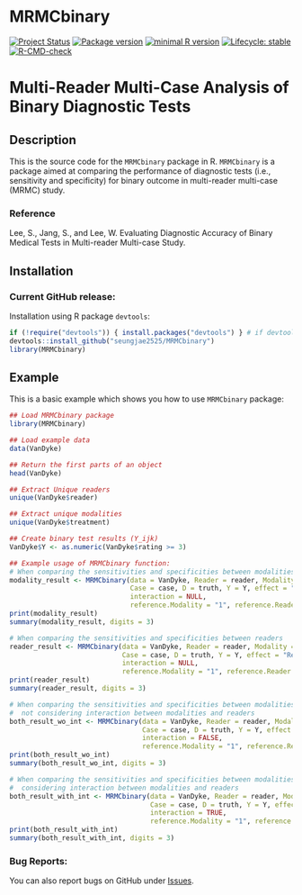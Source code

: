 # MRMCbinary

<!-- badges: start -->
[![Project Status](https://www.repostatus.org/badges/latest/active.svg)](https://www.repostatus.org/#active/)
[![Package version](https://img.shields.io/badge/GitHub-1.0.0-orange.svg)](https://github.com/seungjae2525/MRMCbinary/)
[![minimal R version](https://img.shields.io/badge/R-v4.2.0+-blue.svg)](https://cran.r-project.org/)
[![Lifecycle: stable](https://img.shields.io/badge/lifecycle-stable-brightgreen.svg)](https://lifecycle.r-lib.org/articles/stages.html#stable)
[![R-CMD-check](https://github.com/seungjae2525/MRMCbinary/actions/workflows/R-CMD-check.yaml/badge.svg)](https://github.com/seungjae2525/MRMCbinary/actions/workflows/R-CMD-check.yaml)
<!-- badges: end -->

# Multi-Reader Multi-Case Analysis of Binary Diagnostic Tests

## Description
This is the source code for the `MRMCbinary` package in R. 
`MRMCbinary` is a package aimed at comparing the performance of diagnostic tests (i.e., sensitivity and specificity) for binary outcome in multi-reader multi-case (MRMC) study.
 
### Reference
Lee, S., Jang, S., and Lee, W. Evaluating Diagnostic Accuracy of Binary Medical Tests in Multi-reader Multi-case Study.

## Installation
### Current GitHub release:
Installation using R package `devtools`:

```r
if (!require("devtools")) { install.packages("devtools") } # if devtools not already installed
devtools::install_github("seungjae2525/MRMCbinary")
library(MRMCbinary)
```

## Example
This is a basic example which shows you how to use `MRMCbinary` package:

``` r
## Load MRMCbinary package
library(MRMCbinary)

## Load example data
data(VanDyke)

## Return the first parts of an object
head(VanDyke)

## Extract Unique readers
unique(VanDyke$reader)

## Extract unique modalities
unique(VanDyke$treatment)

## Create binary test results (Y_ijk)
VanDyke$Y <- as.numeric(VanDyke$rating >= 3)

## Example usage of MRMCbinary function:
# When comparing the sensitivities and specificities between modalities
modality_result <- MRMCbinary(data = VanDyke, Reader = reader, Modality = treatment,
                              Case = case, D = truth, Y = Y, effect = "Modality",
                              interaction = NULL,
                              reference.Modality = "1", reference.Reader = "1")
print(modality_result)
summary(modality_result, digits = 3)

# When comparing the sensitivities and specificities between readers
reader_result <- MRMCbinary(data = VanDyke, Reader = reader, Modality = treatment,
                            Case = case, D = truth, Y = Y, effect = "Reader",
                            interaction = NULL,
                            reference.Modality = "1", reference.Reader = "1")
print(reader_result)
summary(reader_result, digits = 3)

# When comparing the sensitivities and specificities between modalities and between readers together
#  not considering interaction between modalities and readers
both_result_wo_int <- MRMCbinary(data = VanDyke, Reader = reader, Modality = treatment,
                                 Case = case, D = truth, Y = Y, effect = "Both",
                                 interaction = FALSE,
                                 reference.Modality = "1", reference.Reader = "1")
print(both_result_wo_int)
summary(both_result_wo_int, digits = 3)

# When comparing the sensitivities and specificities between modalities and between readers together
#  considering interaction between modalities and readers
both_result_with_int <- MRMCbinary(data = VanDyke, Reader = reader, Modality = treatment,
                                   Case = case, D = truth, Y = Y, effect = "Both",
                                   interaction = TRUE,
                                   reference.Modality = "1", reference.Reader = "1")
print(both_result_with_int)
summary(both_result_with_int, digits = 3)
```

### Bug Reports:
You can also report bugs on GitHub under [Issues](https://github.com/seungjae2525/MRMCbinary/issues/).
